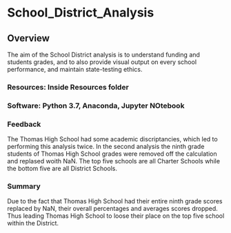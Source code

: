 # School_District_Analysis

## Overview

The aim of the School District analysis is to understand funding and students grades, and to also provide visual output on every school performance, and maintain state-testing ethics. 

### Resources: Inside Resources folder 

### Software: Python 3.7, Anaconda, Jupyter NOtebook 

### Feedback 

The Thomas High School had some academic discriptancies, which led to performing this analysis twice. In the second analysis the ninth grade students of Thomas High School grades were removed off the calculation and replased woith NaN. The top five schools are all Charter Schools while the bottom five are all District Schools. 

### Summary 
Due to the fact that Thomas High School had their entire ninth grade scores replaced by NaN, their overall percentages and averages scores dropped. Thus leading Thomas High School to loose their place on the top five school within the District.
